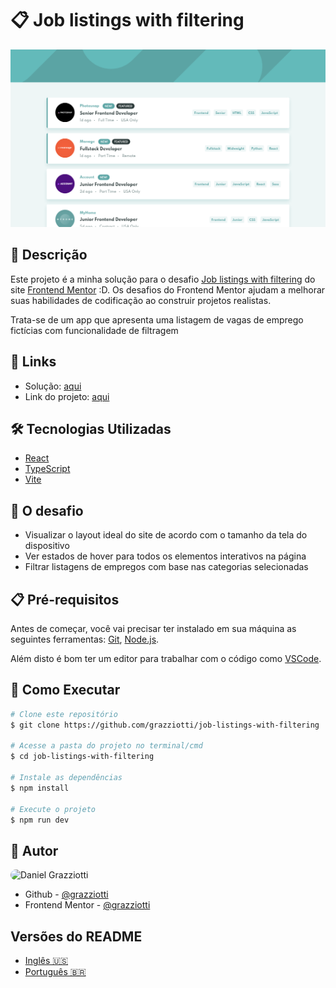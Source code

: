 # 📋 Job listings with filtering

![](./public/images/app-screenshot.png)

## 📄 Descrição

Este projeto é a minha solução para o desafio [Job listings with filtering](https://www.frontendmentor.io/challenges/job-listings-with-filtering-ivstIPCt/hub) do site [Frontend Mentor](https://www.frontendmentor.io/) :D. Os desafios do Frontend Mentor ajudam a melhorar suas habilidades de codificação ao construir projetos realistas.

Trata-se de um app que apresenta uma listagem de vagas de emprego fictícias com funcionalidade de filtragem

## 🔗 Links

- Solução: [aqui](https://www.frontendmentor.io/solutions/reactjs-flexbox-and-bem-iVOH5XKTO)
- Link do projeto: [aqui](https://job-listings-with-filtering-khaki.vercel.app/)

## 🛠 Tecnologias Utilizadas

- [React](https://reactjs.org/)
- [TypeScript](https://www.typescriptlang.org/)
- [Vite](https://vitejs.dev/)

## 🎯 O desafio

- Visualizar o layout ideal do site de acordo com o tamanho da tela do dispositivo
- Ver estados de hover para todos os elementos interativos na página
- Filtrar listagens de empregos com base nas categorias selecionadas

## 📋 Pré-requisitos

Antes de começar, você vai precisar ter instalado em sua máquina as seguintes ferramentas: [Git](https://git-scm.com/), [Node.js](https://nodejs.org/en).

Além disto é bom ter um editor para trabalhar com o código como [VSCode](https://code.visualstudio.com/).

## 🚀 Como Executar

```bash
# Clone este repositório
$ git clone https://github.com/grazziotti/job-listings-with-filtering

# Acesse a pasta do projeto no terminal/cmd
$ cd job-listings-with-filtering

# Instale as dependências
$ npm install

# Execute o projeto
$ npm run dev
```

## 👤 Autor

<img style="border-radius: 50px" alt="Daniel Grazziotti" title="Daniel Grazziotti" src="https://avatars.githubusercontent.com/grazziotti" height="100" width="100" />

- Github - [@grazziotti](https://github.com/grazziotti)
- Frontend Mentor - [@grazziotti](https://www.frontendmentor.io/profile/grazziotti)

## Versões do README

- [Inglês 🇺🇸](https://github.com/grazziotti/job-listings-with-filtering/blob/main/README.md)
- [Português 🇧🇷](https://github.com/grazziotti/job-listings-with-filtering/blob/main/README-pt.md)
